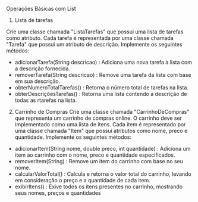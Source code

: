 Operações Básicas com List

1. Lista de tarefas

Crie uma classe chamada "ListaTarefas" que possui
uma lista de tarefas como atributo. Cada tarefa é
representada por uma classe chamada "Tarefa" que 
possui um atributo de descrição. Implemente os
seguintes métodos:

* adicionarTarefa(String descricao) : Adiciona uma
nova tarefa à lista com a descrição fornecida.
* removerTarefa(String descricao) : Remove uma 
tarefa da lista com base em sua descrição.
* obterNumeroTotalTarefas() : Retorna o número total
de tarefas na lista.
* obterDescriçõesTarefas() : Retorna uma lista contendo
a descrição de todas as rtarefas na lista.

2. Carrinho de Compras
Crie uma classe chamada "CarrinhoDeCompras" que representa
um carrinho de compras online. O carrinho deve ser implementado
como uma lista de itens.
Cada item é representado por uma classe chamada "Item" que 
possui atributos como nome, preco e quantidade. Implemente os seguintes métodos:

* adicionarItem(String nome, double preco, int quantidade) : Adiciona 
um item ao carrinho com o nome, preco e quantidade especificados.
* removerItem(String) : Remove um item do carrinho com base no seu nome.
* calcularValorTotal() : Calcula e retorna o valor total do carrinho, levando em
consideração o preço e a quantidade de cada item.
* exibirItens() : Exive todos os itens presentes no carrinho, mostrando seus nomes, 
preços e quantidades